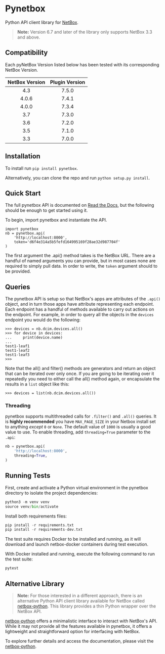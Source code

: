 # Pynetbox
Python API client library for [NetBox](https://github.com/netbox-community/netbox).

> **Note:** Version 6.7 and later of the library only supports NetBox 3.3 and above.

## Compatibility

Each pyNetBox Version listed below has been tested with its corresponding NetBox Version.

| NetBox Version | Plugin Version |
|:--------------:|:--------------:|
|      4.3       |     7.5.0      |
|      4.0.6     |     7.4.1      |
|      4.0.0     |     7.3.4      |
|      3.7       |     7.3.0      |
|      3.6       |     7.2.0      |
|      3.5       |     7.1.0      |
|      3.3       |     7.0.0      |

## Installation

To install run `pip install pynetbox`.

Alternatively, you can clone the repo and run `python setup.py install`.


## Quick Start

The full pynetbox API is documented on [Read the Docs](http://pynetbox.readthedocs.io/en/latest/), but the following should be enough to get started using it.

To begin, import pynetbox and instantiate the API.

```
import pynetbox
nb = pynetbox.api(
    'http://localhost:8000',
    token='d6f4e314a5b5fefd164995169f28ae32d987704f'
)
```

The first argument the .api() method takes is the NetBox URL. There are a handful of named arguments you can provide, but in most cases none are required to simply pull data. In order to write, the `token` argument should to be provided.


## Queries

The pynetbox API is setup so that NetBox's apps are attributes of the `.api()` object, and in turn those apps have attribute representing each endpoint. Each endpoint has a handful of methods available to carry out actions on the endpoint. For example, in order to query all the objects in the `devices` endpoint you would do the following:

```
>>> devices = nb.dcim.devices.all()
>>> for device in devices:
...     print(device.name)
...
test1-leaf1
test1-leaf2
test1-leaf3
>>>
```

Note that the all() and filter() methods are generators and return an object that can be iterated over only once.  If you are going to be iterating over it repeatedly you need to either call the all() method again, or encapsulate the results in a `list` object like this:
```
>>> devices = list(nb.dcim.devices.all())
```

### Threading

pynetbox supports multithreaded calls for `.filter()` and `.all()` queries. It is **highly recommended** you have `MAX_PAGE_SIZE` in your Netbox install set to anything *except* `0` or `None`. The default value of `1000` is usually a good value to use. To enable threading, add `threading=True` parameter to the `.api`:

```python
nb = pynetbox.api(
    'http://localhost:8000',
    threading=True,
)
```

## Running Tests

First, create and activate a Python virtual environment in the pynetbox directory to isolate the project dependencies:

```python
python3 -m venv venv
source venv/bin/activate
```

Install both requirements files:

```python
pip install -r requirements.txt
pip install -r requirements-dev.txt
```

The test suite requires Docker to be installed and running, as it will download and launch netbox-docker containers during test execution.

With Docker installed and running, execute the following command to run the test suite:

```python
pytest
```

## Alternative Library

> **Note:** For those interested in a different approach, there is an alternative Python API client library available for NetBox called [netbox-python](https://github.com/netbox-community/netbox-python). This library provides a thin Python wrapper over the NetBox API.

[netbox-python](https://github.com/netbox-community/netbox-python) offers a minimalistic interface to interact with NetBox's API. While it may not provide all the features available in pynetbox, it offers a lightweight and straightforward option for interfacing with NetBox.

To explore further details and access the documentation, please visit the [netbox-python](https://github.com/netbox-community/netbox-python).
